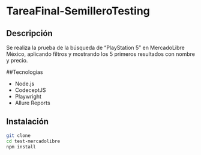 # TareaFinal-SemilleroTesting


##  Descripción
Se realiza la prueba de la búsqueda de “PlayStation 5” en MercadoLibre México, aplicando filtros y mostrando los 5 primeros resultados con nombre y precio.

##Tecnologías
- Node.js
- CodeceptJS
- Playwright
- Allure Reports

##  Instalación
```bash
git clone 
cd test-mercadolibre
npm install

